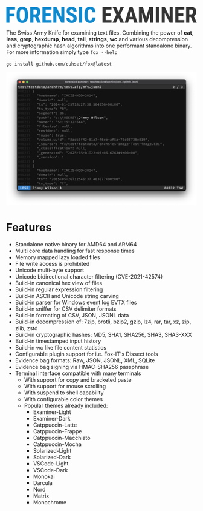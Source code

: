 ![](assets/title.png "Forensic Examiner")

The Swiss Army Knife for examining text files. Combining the power of **cat**, **less**, **grep**, **hexdump**, **head**, **tail**, **strings**, **wc** and various decompression and cryptographic hash algorithms into one performant standalone binary. For more information simply type `fox --help`

```console
go install github.com/cuhsat/fox@latest
```

![](assets/screen.png "Screenshot")

# Features
* Standalone native binary for AMD64 and ARM64
* Multi core data handling for fast response times
* Memory mapped lazy loaded files
* File write access is prohibited
* Unicode multi-byte support
* Unicode bidirectional character filtering (CVE-2021-42574)
* Build-in canonical hex view of files
* Build-in regular expression filtering
* Build-in ASCII and Unicode string carving
* Build-in parser for Windows event log EVTX files
* Build-in sniffer for CSV delimiter formats
* Build-in formating of CSV, JSON, JSONL data
* Build-in decompression of: 7zip, brotli, bzip2, gzip, lz4, rar, tar, xz, zip, zlib, zstd
* Build-in cryptographic hashes: MD5, SHA1, SHA256, SHA3, SHA3-XXX
* Build-in timestamped input history
* Build-in wc like file content statistics
* Configurable plugin support for i.e. Fox-IT's Dissect tools
* Evidence bag formats: Raw, JSON, JSONL, XML, SQLite
* Evidence bag signing via HMAC-SHA256 passphrase
* Terminal interface compatible with many terminals
  * With support for copy and bracketed paste
  * With support for mouse scrolling
  * With suspend to shell capability
  * With configurable color themes
  * Popular themes already included:
    * Examiner-Light
    * Examiner-Dark
    * Catppuccin-Latte
    * Catppuccin-Frappe
    * Catppuccin-Macchiato
    * Catppuccin-Mocha
    * Solarized-Light
    * Solarized-Dark
    * VSCode-Light
    * VSCode-Dark
    * Monokai
    * Darcula
    * Nord
    * Matrix
    * Monochrome

